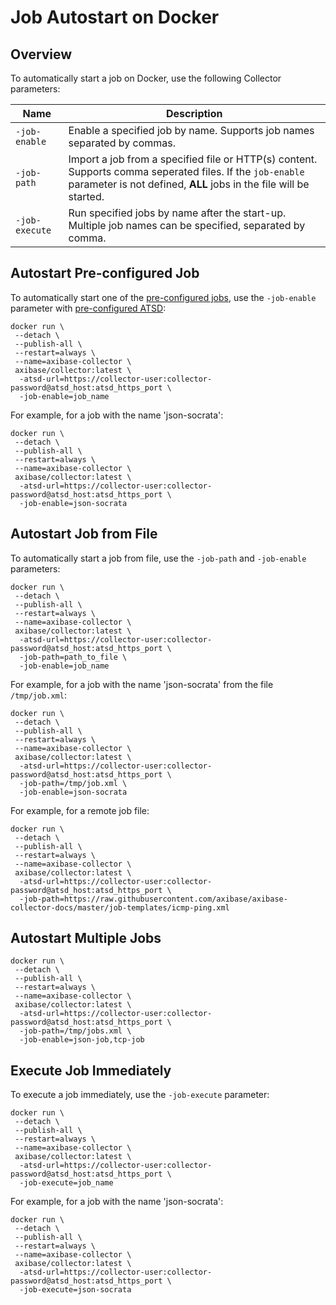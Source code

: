 # Job Autostart on Docker

## Overview

To automatically start a job on Docker, use the following Collector parameters:

**Name** | **Description**
----- | -----
`-job-enable` | Enable a specified job by name. Supports job names separated by commas.
`-job-path` | Import a job from a specified file or HTTP(s) content. Supports comma seperated files. If the `job-enable` parameter is not defined, **ALL** jobs in the file will be started.
`-job-execute` | Run specified jobs by name after the start-up. Multiple job names can be specified, separated by comma.

## Autostart Pre-configured Job

To automatically start one of the [pre-configured jobs](pre-configured-jobs.md), use the `-job-enable` parameter with [pre-configured ATSD](installation-on-docker.md#start-container):

```properties
docker run \
 --detach \
 --publish-all \
 --restart=always \
 --name=axibase-collector \
 axibase/collector:latest \
  -atsd-url=https://collector-user:collector-password@atsd_host:atsd_https_port \
  -job-enable=job_name
```
 
For example, for a job with the name 'json-socrata':

```properties
docker run \
 --detach \
 --publish-all \
 --restart=always \
 --name=axibase-collector \
 axibase/collector:latest \
  -atsd-url=https://collector-user:collector-password@atsd_host:atsd_https_port \
  -job-enable=json-socrata
```

## Autostart Job from File

To automatically start a job from file, use the `-job-path` and `-job-enable` parameters:

```properties
docker run \
 --detach \
 --publish-all \
 --restart=always \
 --name=axibase-collector \
 axibase/collector:latest \
  -atsd-url=https://collector-user:collector-password@atsd_host:atsd_https_port \
  -job-path=path_to_file \
  -job-enable=job_name
```
 
For example, for a job with the name 'json-socrata' from the file `/tmp/job.xml`:

```properties
docker run \
 --detach \
 --publish-all \
 --restart=always \
 --name=axibase-collector \
 axibase/collector:latest \
  -atsd-url=https://collector-user:collector-password@atsd_host:atsd_https_port \
  -job-path=/tmp/job.xml \
  -job-enable=json-socrata
```

For example, for a remote job file:

```properties
docker run \
 --detach \
 --publish-all \
 --restart=always \
 --name=axibase-collector \
 axibase/collector:latest \
  -atsd-url=https://collector-user:collector-password@atsd_host:atsd_https_port \
  -job-path=https://raw.githubusercontent.com/axibase/axibase-collector-docs/master/job-templates/icmp-ping.xml
```

## Autostart Multiple Jobs

```properties
docker run \
 --detach \
 --publish-all \
 --restart=always \
 --name=axibase-collector \
 axibase/collector:latest \
  -atsd-url=https://collector-user:collector-password@atsd_host:atsd_https_port \
  -job-path=/tmp/jobs.xml \
  -job-enable=json-job,tcp-job
```

## Execute Job Immediately

To execute a job immediately, use the `-job-execute` parameter:

```properties
docker run \
 --detach \
 --publish-all \
 --restart=always \
 --name=axibase-collector \
 axibase/collector:latest \
  -atsd-url=https://collector-user:collector-password@atsd_host:atsd_https_port \
  -job-execute=job_name
```

For example, for a job with the name 'json-socrata':

```properties
docker run \
 --detach \
 --publish-all \
 --restart=always \
 --name=axibase-collector \
 axibase/collector:latest \
  -atsd-url=https://collector-user:collector-password@atsd_host:atsd_https_port \
  -job-execute=json-socrata
```
